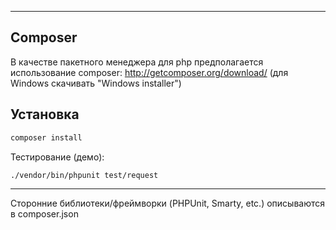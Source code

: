 ---------
Composer
---------

В качестве пакетного менеджера для php предполагается использование composer:
http://getcomposer.org/download/
(для Windows скачивать "Windows installer")

Установка
---------

```bash
composer install
```

Тестирование (демо):
```bash
./vendor/bin/phpunit test/request
```

----------
Сторонние библиотеки/фреймворки (PHPUnit, Smarty, etc.) описываются в composer.json 